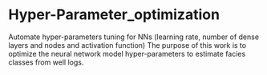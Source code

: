 # Hyper-Parameter_optimization
Automate hyper-parameters tuning for NNs (learning rate, number of dense layers and nodes and activation function)
The purpose of this work is to optimize the neural network model hyper-parameters to estimate facies classes from well logs.
